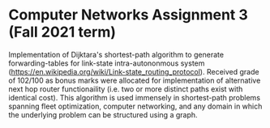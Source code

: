 # Computer Networks Assignment 3 (Fall 2021 term)

Implementation of Dijktara's shortest-path algorithm to generate forwarding-tables for link-state intra-autononmous system (https://en.wikipedia.org/wiki/Link-state_routing_protocol). Received grade of 102/100 as bonus marks were allocated for implementation of alternative next hop router functionaility (i.e. two or more distinct paths exist with identical cost). This algorithm is used immensely in shortest-path problems spanning fleet optimization, computer networking, and any domain in which the underlying problem can be structured using a graph. 
